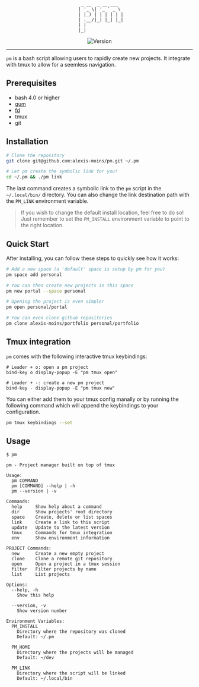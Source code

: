 <div align='center'>

```
                  
                  
  _ __  _ __ ___  
 | '_ \| '_ ` _ \ 
 | |_) | | | | | |
 | .__/|_| |_| |_|
 | |              
 |_|              
```

![Version](https://img.shields.io/badge/version-1.0.0-blue.svg)

</div>

---

`pm` is a bash script allowing users to rapidly create new projects. It integrate with tmux to allow for a seemless navigation.

## Prerequisites

- bash 4.0 or higher
- [gum](https://github.com/charmbracelet/gum)
- [fd](https://github.com/sharkdp/fd)
- tmux
- git


## Installation

```bash
# Clone the repository
git clone git@github.com:alexis-moins/pm.git ~/.pm

# Let pm create the symbolic link for you!
cd ~/.pm && ./pm link
```

The last command creates a symbolic link to the `pm` script in the `~/.local/bin/` directory. You can also change the link destination path with the `PM_LINK` environment variable.

> If you wish to change the default install location, feel free to do so! Just remember to set the `PM_INSTALL` environment variable to point to the right location.

## Quick Start

After installing, you can follow these steps to quickly see how it works:

```bash
# Add a new space (a 'default' space is setup by pm for you)
pm space add personal

# You can then create new projects in this space
pm new portal --space personal

# Opening the project is even simpler
pm open personal/portal

# You can even clone github repositories
pm clone alexis-moins/portfolio personal/portfolio
```

## Tmux integration

`pm` comes with the following interactive tmux keybindings:

```tmux
# Leader + o: open a pm project
bind-key o display-popup -E "pm tmux open"

# Leader + -: create a new pm project
bind-key - display-popup -E "pm tmux new"
```

You can either add them to your tmux config manally or by running the following command which will append the keybindings to your configuration.
```bash
pm tmux keybindings --set
```

## Usage

```
$ pm

pm - Project manager built on top of tmux

Usage:
  pm COMMAND
  pm [COMMAND] --help | -h
  pm --version | -v

Commands:
  help     Show help about a command
  dir      Show projects' root directory
  space    Create, delete or list spaces
  link     Create a link to this script
  update   Update to the latest version
  tmux     Commands for tmux integration
  env      Show environment information

PROJECT Commands:
  new      Create a new empty project
  clone    Clone a remote git repository
  open     Open a project in a tmux session
  filter   Filter projects by name
  list     List projects

Options:
  --help, -h
    Show this help

  --version, -v
    Show version number

Environment Variables:
  PM_INSTALL
    Directory where the repository was cloned
    Default: ~/.pm

  PM_HOME
    Directory where the projects will be managed
    Default: ~/dev

  PM_LINK
    Directory where the script will be linked
    Default: ~/.local/bin
```

